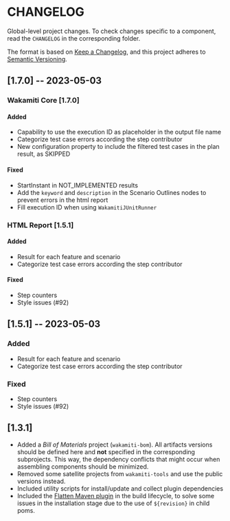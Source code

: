 # CHANGELOG

Global-level project changes. To check changes specific to a component,
read the `CHANGELOG` in the corresponding folder.

The format is based on [Keep a Changelog][1],
and this project adheres to [Semantic Versioning][2].

[1.7.0] -- 2023-05-03
---------------------------------------------------------------------------------

### Wakamiti Core [1.7.0] 
#### Added
- Capability to use the execution ID as placeholder in the output file name
- Categorize test case errors according the step contributor
- New configuration property to include the filtered test cases in the plan result, as SKIPPED
#### Fixed
- StartInstant in NOT_IMPLEMENTED results
- Add the `keyword` and `description` in the Scenario Outlines nodes to prevent errors in the html report
- Fill execution ID when using `WakamitiJUnitRunner`

### HTML Report [1.5.1] 
#### Added
- Result for each feature and scenario
- Categorize test case errors according the step contributor
#### Fixed
- Step counters
- Style issues (#92)




[1.5.1] -- 2023-05-03
---------------------------------------------------------------------------------
### Added

- Result for each feature and scenario
- Categorize test case errors according the step contributor

### Fixed

- Step counters
- Style issues (#92)



## [1.3.1] 

- Added a *Bill of Materials* project (`wakamiti-bom`). All artifacts versions should
be defined here and **not** specified in the corresponding subprojects. This way, the 
dependency conflicts that might occur when assembling components should be minimized.
- Removed some satellite projects from `wakamiti-tools` and use the public versions instead.
- Included utility scripts for install/update and collect plugin dependencies
- Included the [Flatten Maven plugin](https://www.mojohaus.org/flatten-maven-plugin/) in 
the build lifecycle, to solve some issues in the installation stage due to the use of
`${revision}` in child poms.


[1]: <https://keepachangelog.com/en/1.0.0/>
[2]: <https://semver.org>